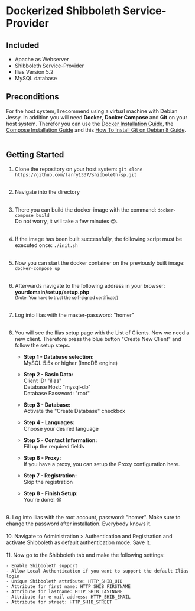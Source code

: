 # Dockerized Shibboleth Service-Provider

## Included
- Apache as Webserver 
- Shibboleth Service-Provider
- Ilias Version 5.2
- MySQL database

## Preconditions
For the host system, I recommend using a virtual machine with Debian Jessy. In addition you will need **Docker**, **Docker Compose** and **Git** on your host system. 
Therefor you can use the [Docker Installation Guide](https://docs.docker.com/engine/installation/linux/debian/), the [Compose Installation Guide](https://docs.docker.com/compose/install/) and this [How To Install Git on Debian 8 Guide](https://www.digitalocean.com/community/tutorials/how-to-install-git-on-debian-8).
<br><br>

## Getting Started
1. Clone the repository on your host system: `git clone https://github.com/larry1337/shibboleth-sp.git`
<br><br>
2. Navigate into the directory
<br><br>
3. There you can build the docker-image with the command: `docker-compose build`<br>
Do not worry, it will take a few minutes :wink:.
<br><br>
4. If the image has been built successfully, the following script must be executed once: `./init.sh`
<br><br>
5. Now you can start the docker container on the previously built image: `docker-compose up`
<br><br>
6. Afterwards navigate to the following address in your browser: **yourdomain/setup/setup.php** <br>
<sub>(Note: You have to trust the self-signed certificate)</sub>
<br><br>
7. Log into Ilias with the master-password: "homer"
<br><br>
8. You will see the Ilias setup page with the List of Clients. Now we need a new client. Therefore press the blue button "Create New Client" and follow the setup steps.

	- **Step 1 - Database selection:** <br>
	MySQL 5.5x or higher (InnoDB engine)<br>

	- **Step 2 - Basic Data:** <br>
	Client ID: "ilias"<br>
	Database Host: "mysql-db"<br>
	Database Password: "root"<br>

	- **Step 3 - Database:**<br>
	Activate the "Create Database" checkbox<br>

	- **Step 4 - Languages:**<br>
	Choose your desired language<br>

	- **Step 5 - Contact Information:**<br>
	Fill up the required fields<br>

	- **Step 6 - Proxy:**<br>
	If you have a proxy, you can setup the Proxy configuration here.<br>

	- **Step 7 - Registration:**<br>
 	Skip the registration<br>

	- **Step 8 - Finish Setup:**<br> 
	You're done! :sunglasses:<br>
<br>
9. Log into Ilias with the root account, password: "homer". Make sure to change the password after installation. Everybody knows it.
<br><br>
10. Navigate to Administration > Authentication and Registration and activate Shibboleth as default authentication mode. Save it.
<br><br>
11. Now go to the Shibboleth tab and make the following settings:

	- Enable Shibboleth support
	- Allow Local Authentication if you want to support the default Ilias login
	- Unique Shibboleth attribute: HTTP_SHIB_UID
	- Attribute for first name: HTTP_SHIB_FIRSTNAME
	- Attribute for lastname: HTTP_SHIB_LASTNAME
	- Attribute for e-mail address: HTTP_SHIB_EMAIL
	- Attribute for street: HTTP_SHIB_STREET  
